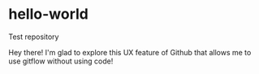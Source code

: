 # hello-world
Test repository

Hey there! I'm glad to explore this UX feature of Github that allows me to use gitflow without using code!
